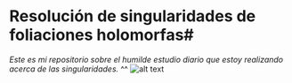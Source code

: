 # Resolución de singularidades de foliaciones holomorfas#
_Este es mi repositorio sobre el humilde estudio diario que estoy realizando acerca de las singularidades._ ^^
![alt text][logo]

[logo]: https://en.wikipedia.org/wiki/Riemann_sphere#/media/File:RiemannSphere.png "extended complex plane"
